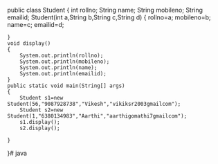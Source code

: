 public class Student
{
    int rollno;
    String name;
    String mobileno;
    String emailid;
    Student(int a,String b,String c,String d)
    {
        rollno=a;
        mobileno=b;
        name=c;
        emailid=d;
        
    }
    void display()
    {
        System.out.println(rollno);
        System.out.println(mobileno);
        System.out.println(name);
        System.out.println(emailid);
    }
    public static void main(String[] args)
    {
        Student s1=new Student(56,"9087928738","Vikesh","vikiksr2003gmailcom");
        Student s2=new Student(1,"6380134983","Aarthi","aarthigomathi7gmailcom");
        s1.display();
        s2.display();

    }
}# java
